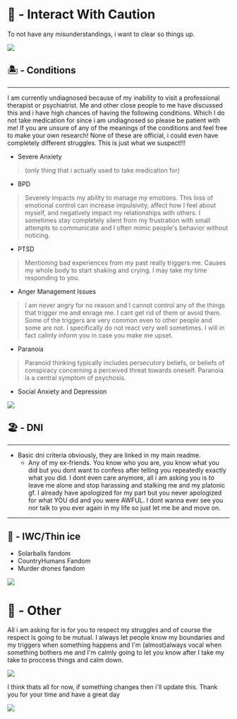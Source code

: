 # 🌊 - Interact With Caution        
To not have any misunderstandings, i want to clear so things up.

![](https://64.media.tumblr.com/0e6ed881462e4a2bec31a37dd25ee812/70456ea8a31cb6f3-54/s2048x3072/6d7c8c0f314d62e41578d46df9fd6f90fce9fd1b.pnj)
## 🏝 - Conditions
***
I am currently undiagnosed because of my inability to visit a professional therapist or psychiatrist. Me and other close people to me have discussed this and i have high chances of having the following conditions. Which I do not take medication for since i am undiagnosed so please be patient with me! If you are unsure of any of the meanings of the conditions and feel free to make your own research!
None of these are official, i could even have completely different struggles. This is just what we suspect!!!

- Severe Anxiety 
> (only thing that i actually used to take medication for)                                                    

 - BPD                                               
> Severely impacts my ability to manage my emotions. This loss of emotional control can increase impulsivity, affect how I feel about myself, and negatively impact my relationships with others. I sometimes stay completely silent from my frustration with small attempts to communicate and I often mimic people's behavior without noticing.
            
- PTSD
> Mentioning bad experiences from my past really triggers me. Causes my whole body to start shaking and crying. I may take my time responding to you.

- Anger Management Issues
>  I am never angry for no reason and I cannot control any of the things that trigger me and enrage me. I cant get rid of them or avoid them. Some of the triggers are very common even to other people and some are not. I specifically do not react very well sometimes. I will in fact calmly inform you in case you make me upset.

- Paranoia
> Paranoid thinking typically includes persecutory beliefs, or beliefs of conspiracy concerning a perceived threat towards oneself. Paranoia is a central symptom of psychosis.

- Social Anxiety and Depression

![](https://64.media.tumblr.com/1a6a606c55978b9f790c3b1ff5ce96d7/70456ea8a31cb6f3-f0/s2048x3072/d5ba20754cefc5e4156f2db68589b1ea83473fe8.pnj)
## 🏖 - DNI
***
- Basic dni criteria obviously, they are linked in my main readme.
  - Any of my ex-friends. You know who you are, you know what you did but you dont want to confess after telling you repeatedly exactly what you did. I dont even care anymore, all i am asking you is to leave me alone and stop harassing and stalking me and my platonic gf. I already have apologized for my part but you never apologized for what YOU did and you were AWFUL. I dont wanna ever see you nor talk to you ever again in my life so just let me be and move on.
***
## 🌅 - IWC/Thin ice
- Solarballs fandom
- CountryHumans Fandom
- Murder drones fandom

![](https://64.media.tumblr.com/a6ef4cc189385e2790516554708f7bcb/70456ea8a31cb6f3-24/s2048x3072/81c2eedd8072699c8beb2a5d9dd08abf9496832d.pnj)
# 🌊 - Other
All i am asking for is for you to respect my struggles and of course the respect is going to be mutual. I always let people know my boundaries and my triggers when something happens and I'm (almost)always vocal when something bothers me and I'm calmly going to let you know after I take my take to proccess things and calm down. 


![](https://64.media.tumblr.com/9c6c14517b11b356f3c6961e5ae3ab05/70456ea8a31cb6f3-d1/s2048x3072/160643167ba60b9cd87d16e777fea3fa9296a860.pnj)

I think thats all for now, if something changes then i'll update this. Thank you for your time and have a great day

![](https://64.media.tumblr.com/38a54d48042c1c2e8ba8961ab8ba552c/70456ea8a31cb6f3-08/s2048x3072/cea875e38614ec68082922e8630cc92458e4565a.pnj)


